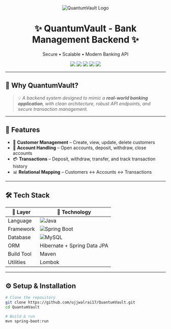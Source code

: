 <p align="center">
  <img src="https://img.shields.io/badge/QuantumVault-🔐-blueviolet?style=for-the-badge" alt="QuantumVault Logo"/>
</p>

<h1 align="center">✨ QuantumVault - Bank Management Backend ✨</h1>
<p align="center">
  Secure • Scalable • Modern Banking API  
</p>

<p align="center">
  <img src="https://img.shields.io/badge/Java-17-007396?logo=java&logoColor=white" />
  <img src="https://img.shields.io/badge/SpringBoot-3-6DB33F?logo=springboot&logoColor=white" />
  <img src="https://img.shields.io/badge/MySQL-Database-4479A1?logo=mysql&logoColor=white" />
  <img src="https://img.shields.io/badge/License-MIT-red" />
  <img src="https://img.shields.io/github/stars/ujjwalrai17/QuantumVault?style=social" />
</p>

---

## 🌟 Why QuantumVault?
> 💡 *A backend system designed to mimic a **real-world banking application**, with clean architecture, robust API endpoints, and secure transaction management.*  

---

## 🚀 Features
- 👥 **Customer Management** – Create, view, update, delete customers  
- 🏦 **Account Handling** – Open accounts, deposit, withdraw, close accounts  
- 💳 **Transactions** – Deposit, withdraw, transfer, and track transaction history  
- 📊 **Relational Mapping** – Customers ↔ Accounts ↔ Transactions  

---

## 🛠️ Tech Stack
| 🔧 Layer | 🚀 Technology |
|----------|---------------|
| Language | ![Java](https://img.shields.io/badge/Java-17-007396?logo=java&logoColor=white) |
| Framework | ![Spring Boot](https://img.shields.io/badge/Spring%20Boot-3-6DB33F?logo=springboot&logoColor=white) |
| Database | ![MySQL](https://img.shields.io/badge/MySQL-4479A1?logo=mysql&logoColor=white) |
| ORM | Hibernate + Spring Data JPA |
| Build Tool | Maven |
| Utilities | Lombok |

---

## ⚙️ Setup & Installation

```bash
# Clone the repository
git clone https://github.com/ujjwalrai17/QuantumVault.git
cd QuantumVault

# Build & run
mvn spring-boot:run
